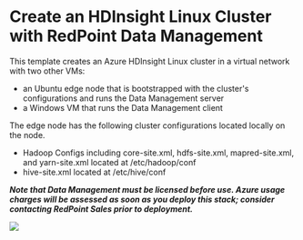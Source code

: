 # Create an HDInsight Linux Cluster with RedPoint Data Management
This template creates an Azure HDInsight Linux cluster in a virtual network with two other VMs:

* an Ubuntu edge node that is bootstrapped with the cluster's configurations and runs the Data Management server
* a Windows VM that runs the Data Management client

The edge node has the following cluster configurations located locally on the node.<br />
* Hadoop Configs including core-site.xml, hdfs-site.xml, mapred-site.xml, and yarn-site.xml located at /etc/hadoop/conf <br />
* hive-site.xml located at /etc/hive/conf

**_Note that Data Management must be licensed before use. Azure usage charges will be assessed as soon as you deploy this stack; consider contacting RedPoint Sales prior to deployment._**

<a href="https://portal.azure.com/#create/Microsoft.Template/uri/https%3A%2F%2Fraw.githubusercontent.com%2Fredpoint-global%2Fdm4h-hdi-test%2Fedgetest%2Fazuredeploy.json" target="_blank">
    <img src="http://azuredeploy.net/deploybutton.png"/>
</a>
